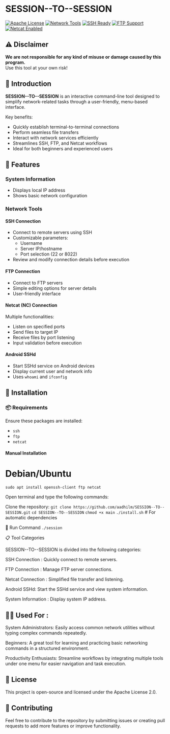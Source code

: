 # SESSION--TO--SESSION

[![Apache License](https://img.shields.io/badge/License-Apache%202.0-blue.svg)](https://opensource.org/licenses/Apache-2.0)
[![Network Tools](https://img.shields.io/badge/Network-Tools-5391FE?logo=network)](https://github.com/topics/network-tools)
[![SSH Ready](https://img.shields.io/badge/SSH-Ready-4EAA25?logo=ssh)](https://github.com/topics/ssh)
[![FTP Support](https://img.shields.io/badge/FTP-Supported-FF6E00?logo=ftp)](https://github.com/topics/ftp)
[![Netcat Enabled](https://img.shields.io/badge/Netcat-Enabled-46a2f1)](https://github.com/topics/netcat)

## ⚠️ Disclaimer
**We are not responsible for any kind of misuse or damage caused by this program.**  
Use this tool at your own risk!

## 🎯 Introduction
**SESSION--TO--SESSION** is an interactive command-line tool designed to simplify network-related tasks through a user-friendly, menu-based interface. 

Key benefits:
- Quickly establish terminal-to-terminal connections
- Perform seamless file transfers
- Interact with network services efficiently
- Streamlines SSH, FTP, and Netcat workflows
- Ideal for both beginners and experienced users

## 🔧 Features

### System Information
- Displays local IP address
- Shows basic network configuration

### Network Tools
#### SSH Connection
- Connect to remote servers using SSH
- Customizable parameters:
  - Username
  - Server IP/hostname
  - Port selection (22 or 8022)
- Review and modify connection details before execution

#### FTP Connection
- Connect to FTP servers
- Simple editing options for server details
- User-friendly interface

#### Netcat (NC) Connection
Multiple functionalities:
- Listen on specified ports
- Send files to target IP
- Receive files by port listening
- Input validation before execution

#### Android SSHd
- Start SSHd service on Android devices
- Display current user and network info
- Uses `whoami` and `ifconfig`

## 🚀 Installation

### 📦 Requirements
Ensure these packages are installed:
- `ssh`
- `ftp` 
- `netcat`

#### Manual Installation

# Debian/Ubuntu
`sudo apt install openssh-client ftp netcat`

Open terminal and type the following commands:

Clone the repository:
`git clone https://github.com/aadhilm/SESSION--TO--SESSION.git`
`cd SESSION--TO--SESSION`
`chmod +x main`
`./install.sh`  # For automatic dependencies

🏃 Run Command
`./session`

📋 Tool Categories

SESSION--TO--SESSION is divided into the following categories:

SSH Connection : Quickly connect to remote servers.

FTP Connection : Manage FTP server connections.

Netcat Connection : Simplified file transfer and listening.

Android SSHd: Start the SSHd service and view system information.

System Information : Display system IP address.


## 🧑‍💻 Used For :

System Administrators: Easily access common network utilities without typing complex commands repeatedly.

Beginners: A great tool for learning and practicing basic networking commands in a structured environment.

Productivity Enthusiasts: Streamline workflows by integrating multiple tools under one menu for easier navigation and task execution.


## 📝 License

This project is open-source and licensed under the Apache License 2.0.

## 🤝 Contributing

Feel free to contribute to the repository by submitting issues or creating pull requests to add more features or improve functionality.
